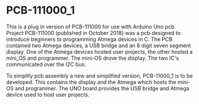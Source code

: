 # PCB-111000_1
This is a plug in version of PCB-111000 for use with Arduino Uno pcb.
Project PCB-111000 (published in October 2018) was a pcb designed to introduce beginners to programming Atmega devices in C.
The PCB contained two Atmega devices, a USB bridge and an 8 digit seven segment display.
One of the Atmega devices hosted user projects, the other hosted a mini_OS and programmer.  The mini-OS drove the display.
The two IC's communicated over the I2C bus.

To simplify pcb assembly a new and simplified version, PCB-11000_1 is to be developed.
This contains the display and the Atmega which hosts the mini-OS and programmer.
The UNO board provides the USB bridge and Atmega device used to host user projects.
